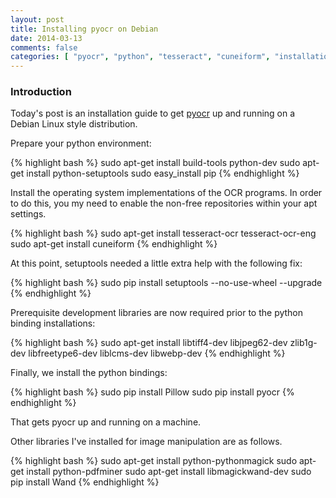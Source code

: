 ```yaml
---
layout: post
title: Installing pyocr on Debian
date: 2014-03-13
comments: false
categories: [ "pyocr", "python", "tesseract", "cuneiform", "installation" ]
---
```


### Introduction

Today's post is an installation guide to get [pyocr](https://pypi.python.org/pypi/pyocr/0.2.2) up and running on a Debian Linux style distribution.

Prepare your python environment:

{% highlight bash %}
sudo apt-get install build-tools python-dev
sudo apt-get install python-setuptools
sudo easy_install pip
{% endhighlight %}

Install the operating system implementations of the OCR programs. In order to do this, you my need to enable the non-free repositories within your apt settings.

{% highlight bash %}
sudo apt-get install tesseract-ocr tesseract-ocr-eng
sudo apt-get install cuneiform
{% endhighlight %}

At this point, setuptools needed a little extra help with the following fix:

{% highlight bash %}
sudo pip install setuptools --no-use-wheel --upgrade
{% endhighlight %}

Prerequisite development libraries are now required prior to the python binding installations:

{% highlight bash %}
sudo apt-get install libtiff4-dev libjpeg62-dev zlib1g-dev libfreetype6-dev liblcms-dev libwebp-dev
{% endhighlight %}

Finally, we install the python bindings:

{% highlight bash %}
sudo pip install Pillow
sudo pip install pyocr
{% endhighlight %}

That gets pyocr up and running on a machine.

Other libraries I've installed for image manipulation are as follows.

{% highlight bash %}
sudo apt-get install python-pythonmagick
sudo apt-get install python-pdfminer
sudo apt-get install libmagickwand-dev
sudo pip install Wand
{% endhighlight %}